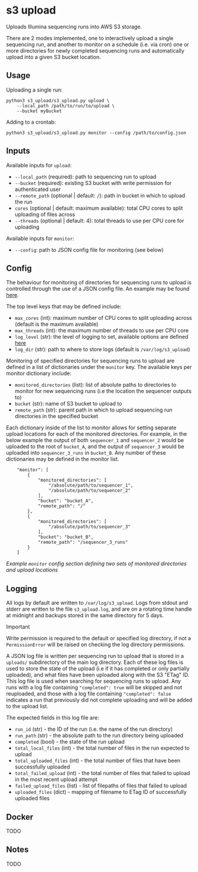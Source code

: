 # s3 upload
Uploads Illumina sequencing runs into AWS S3 storage.

There are 2 modes implemented, one to interactively upload a single sequencing run, and another to monitor on a schedule (i.e. via cron) one or more directories for newly completed sequencing runs and automatically upload into a given S3 bucket location.


## Usage

Uploading a single run:
```
python3 s3_upload/s3_upload.py upload \
    --local_path /path/to/run/to/upload \
    --bucket myBucket
```

Adding to a crontab:
```
python3 s3_upload/s3_upload.py monitor --config /path/to/config.json
```


## Inputs

Available inputs for `upload`:
* `--local_path` (required): path to sequencing run to upload
* `--bucket` (required): existing S3 bucket with write permission for authenticated user
* `--remote_path` (optional | default: `/`): path in bucket in which to upload the run
* `cores` (optional | default: maximum available): total CPU cores to split uploading of files across
* `--threads` (optional | default: 4): total threads to use per CPU core for uploading


Available inputs for `monitor`:
* `--config`: path to JSON config file for monitoring (see below)

## Config

The behaviour for monitoring of directories for sequencing runs to upload is controlled through the use of a JSON config file. An example may be found [here](https://github.com/eastgenomics/s3_upload/blob/URA-872_update_readme/example/example_config.json).

The top level keys that may be defined include:
* `max_cores` (int): maximum number of CPU cores to split uploading across (default is the maximum available)
* `max_threads` (int): the maximum number of threads to use per CPU core
* `log_level` (str): the level of logging to set, available options are defined [here](https://docs.python.org/3/library/logging.html#logging-levels)
* `log_dir` (str): path to where to store logs (default is `/var/log/s3_upload`)

Monitoring of specified directories for sequencing runs to upload are defined in a list of dictionaries under the `monitor` key. The available keys per monitor dictionary include:
* `monitored_directories` (list): list of absolute paths to directories to monitor for new sequencing runs (i.e the location the sequencer outputs to)
* `bucket` (str): name of S3 bucket to upload to
* `remote_path` (str): parent path in which to upload sequencing run directories in the specified bucket

Each dictionary inside of the list to monitor allows for setting separate upload locations for each of the monitored directories. For example, in the below example the output of both `sequencer_1` and `sequencer_2` would be uploaded to the root of `bucket_A`, and the output of `sequencer_3` would be uploaded into `sequencer_3_runs` in `bucket_B`. Any number of these dictionaries may be defined in the monitor list.

```
    "monitor": [
        {
            "monitored_directories": [
                "/absolute/path/to/sequencer_1",
                "/absolute/path/to/sequencer_2"
            ],
            "bucket": "bucket_A",
            "remote_path": "/"
        },
        {
            "monitored_directories": [
                "/absolute/path/to/sequencer_3"
            ],
            "bucket": "bucket_B",
            "remote_path": "/sequencer_3_runs"
        }
    ]
```
*Example `monitor` config section defining two sets of monitored directories and upload locations*

## Logging

All logs by default are written to `/var/log/s3_upload`. Logs from stdout and stderr are written to the file `s3_upload.log`, and are on a rotating time handle at midnight and backups stored in the same directory for 5 days.

> [!IMPORTANT]
> Write permission is required to the default or specified log directory, if not a `PermissionError` will be raised on checking the log directory permissions.

A JSON log file is written per sequencing run to upload that is stored in a `uploads/` subdirectory of the main log directory. Each of these log files is used to store the state of the upload (i.e if it has completed or only partially uploaded), and what files have been uploaded along with the S3 "ETag" ID. This log file is used when searching for sequencing runs to upload. Any runs with a log file containing `"completed": true` will be skipped and not reuploaded, and those with a log file containing `"completed": false` indicates a run that previously did not complete uploading and will be added to the upload list.

The expected fields in this log file are:

* `run_id` (str) - the ID of the run (i.e. the name of the run directory)
* `run_path` (str) - the absolute path to the run directory being uploaded
* `completed` (bool) - the state of the run upload
* `total_local_files` (int) - the total number of files in the run expected to upload
* `total_uploaded_files` (int) - the total number of files that have been successfully uploaded
* `total_failed_upload` (int) - the total number of files that failed to upload in the most recent upload attempt
* `failed_upload_files` (list) - list of filepaths of files that failed to upload
* `uploaded_files` (dict) - mapping of filename to ETag ID of successfully uploaded files


## Docker

TODO

## Notes
TODO
